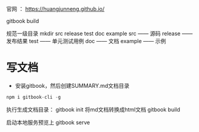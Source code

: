 官网 ： https://huangjunneng.github.io/



gitbook build


规范一级目录
mkdir src release test doc example
src —— 源码
release —— 发布结果
test —— 单元测试用例
doc —— 文档
example —— 示例

# 写文档
* 安装gitbook，然后创建SUMMARY.md文档目录
```js
npm i gitbook-cli -g
```
执行生成文档目录：
gitbook init
将md文档转换成html文档
gitbook build

启动本地服务预览上
gitbook serve
